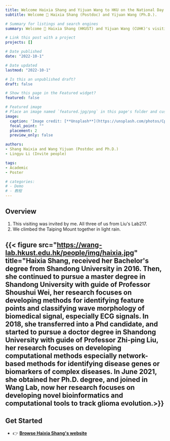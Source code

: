 ```yaml
---
title: Welcome Haixia Shang and Yijuan Wang to HKU on the National Day
subtitle: Welcome 👋 Haixia Shang (Postdoc) and Yijuan Wang (Ph.D.).

# Summary for listings and search engines
summary: Welcome 👋 Haixia Shang (HKUST) and Yijuan Wang (CUHK)'s visiting on 1 OTC. 2022.

# Link this post with a project
projects: []

# Date published
date: "2022-10-1"

# Date updated
lastmod: "2022-10-1"

# Is this an unpublished draft?
draft: false

# Show this page in the Featured widget?
featured: false

# Featured image
# Place an image named `featured.jpg/png` in this page's folder and customize its options here.
image:
  caption: 'Image credit: [**Unsplash**](https://unsplash.com/photos/CpkOjOcXdUY)'
  focal_point: ""
  placement: 2
  preview_only: false

authors:
- Shang Haixia and Wang Yijuan (Postdoc and Ph.D.)
- Lingyu Li (Invite people)

tags:
- Academic
- Poster

# categories:
# - Demo
# - 教程
---
```


## Overview

1. This visiting was invited by me. All three of us from Liu's Lab217.
2. We climbed the Taiping Mount together in light rain.

## {{< figure src="https://wang-lab.hkust.edu.hk/people/img/haixia.jpg" title="**Haixia Shang**, received her Bachelor's degree from Shandong University in 2016. Then, she continued to pursue a master degree in Shandong University with guide of Professor Shoushui Wei, her research focuses on developing methods for identifying feature points and classifying wave morphology of biomedical signal, especially ECG signals. In 2018, she transferred into a Phd candidate, and started to pursue a doctor degree in Shandong University with guide of Professor Zhi-ping Liu, her research focuses on developing computational methods especially network-based methods for identifying disease genes or biomarkers of complex diseases. In June 2021, she obtained her Ph.D. degree, and joined in Wang Lab, now her research focuses on developing novel bioinformatics and computational tools to track glioma evolution.>}}

## Get Started

- 👉 [**Browse Haixia Shang's website**](https://wang-lab.hkust.edu.hk/people/cv_html/haixia_cv.html)


